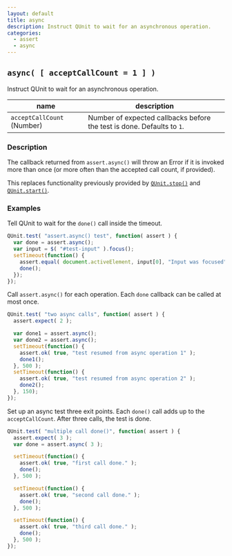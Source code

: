 ```yaml
---
layout: default
title: async
description: Instruct QUnit to wait for an asynchronous operation.
categories:
  - assert
  - async
---
```


## `async( [ acceptCallCount = 1 ] )`

Instruct QUnit to wait for an asynchronous operation.

| name | description |
|------|-------------|
| `acceptCallCount` (Number) | Number of expected callbacks before the test is done. Defaults to `1`. |

### Description

The callback returned from `assert.async()` will throw an Error if it is invoked more than once (or more often than the accepted call count, if provided).

This replaces functionality previously provided by [`QUnit.stop()`](/main/QUnit.stop) and [`QUnit.start()`](/main/QUnit.start).

### Examples

Tell QUnit to wait for the `done()` call inside the timeout.

```js
QUnit.test( "assert.async() test", function( assert ) {
  var done = assert.async();
  var input = $( "#test-input" ).focus();
  setTimeout(function() {
    assert.equal( document.activeElement, input[0], "Input was focused" );
    done();
  });
});
```

Call `assert.async()` for each operation. Each `done` callback can be called at most once.

```js
QUnit.test( "two async calls", function( assert ) {
  assert.expect( 2 );

  var done1 = assert.async();
  var done2 = assert.async();
  setTimeout(function() {
    assert.ok( true, "test resumed from async operation 1" );
    done1();
  }, 500 );
  setTimeout(function() {
    assert.ok( true, "test resumed from async operation 2" );
    done2();
  }, 150);
});
```

Set up an async test three exit points. Each `done()` call adds up to the `acceptCallCount`. After three calls, the test is done.

```js
QUnit.test( "multiple call done()", function( assert ) {
  assert.expect( 3 );
  var done = assert.async( 3 );

  setTimeout(function() {
    assert.ok( true, "first call done." );
    done();
  }, 500 );

  setTimeout(function() {
    assert.ok( true, "second call done." );
    done();
  }, 500 );

  setTimeout(function() {
    assert.ok( true, "third call done." );
    done();
  }, 500 );
});
```

